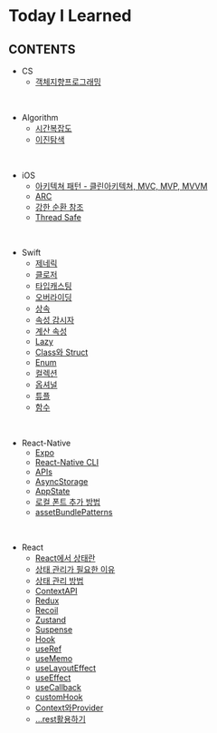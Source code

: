 # Today I Learned

## CONTENTS

- CS
  - [객체지향프로그래밍](./CS/OOP/README.md)

<br/>

- Algorithm
  - [시간복잡도](./Algorithm/TimeComplexity/README.md)
  - [이진탐색](./Algorithm/BinarySearch/Readme.md)

<br/>

- iOS
  - [아키텍쳐 패턴 - 클린아키텍쳐, MVC, MVP, MVVM](./IOS/%08Architecture/README.md)
  - [ARC](./IOS/ARC/README.md)
  - [강한 순환 참조](./IOS/StrongReferenceCycle/README.md)
  - [Thread Safe](./IOS/ThreadSafe/README.md)

<br/>

- Swift
  - [제네릭](./Swift/Generic/README.md)
  - [클로저](./Swift/Closure/README.md)
  - [타입캐스팅](./Swift/%08Typecasting/README.md)
  - [오버라이딩](./Swift/Overriding/README.md)
  - [상속](./Swift/Inheritance/README.md)
  - [속성 감시자](./Swift/PropertyObserver/README.md)
  - [계산 속성](./Swift/ComputedProperties/README.md)
  - [Lazy](./Swift/Lazy/README.md)
  - [Class와 Struct](./Swift/ClassAndStruct/README.md)
  - [Enum](./Swift/Enum/README.md)
  - [컬렉션](./Swift/Collection/README.md)
  - [옵셔널](./Swift/Optional/README.md)
  - [튜플](./Swift/Tuple/README.md)
  - [함수](./Swift/Function/README.md)

<br/>

- React-Native
  - [Expo](./ReactNative/Environment/Expo/Readme.md)
  - [React-Native CLI](./ReactNative/Environment/React-Native-CLI/Readme.md)
  - [APIs](./ReactNative/API/Readme.md)
  - [AsyncStorage](./ReactNative/API/AsyncStorage/Readme.md)
  - [AppState](./ReactNative/API/AppState/Readme.md)
  - [로컬 폰트 추가 방법](./ReactNative/Build%2BDeploy/font/Readme.md)
  - [assetBundlePatterns](./ReactNative/Build%2BDeploy/assetBundlePatterns/Readme.md)

<br/>

- React
  - [React에서 상태란](./React/State/what/Readme.md)
  - [상태 관리가 필요한 이유](./React/State/why/Readme.md)
  - [상태 관리 방법](./React/State/how/Readme.md)
  - [ContextAPI](./React/State/ContextAPI/Readme.md)
  - [Redux](./React/State/Redux/Readme.md)
  - [Recoil](./React/State/Recoil/Readme.md)
  - [Zustand](./React/React/State/Zustand/Readme.md)     
  - [Suspense](./React/Syntax/Suspense/Readme.md)
  - [Hook](./React/Hook/Readme.md)
  - [useRef](./React/Hook/useRef/Readme.md)
  - [useMemo](./React/Hook/useMemo/Readme.md)
  - [useLayoutEffect](./React/Hook/useLayoutEffect/Readme.md)
  - [useEffect](./React/Hook/useEffect/Readme.md)
  - [useCallback](./React/Hook/useCallback/Readme.md)
  - [customHook](./React/Hook/custom/Readme.md)
  - [Context와Provider](./React/Context%2BProvider/Readme.md)
  - [...rest활용하기](./React/Syntax/rest/Readme.md)
